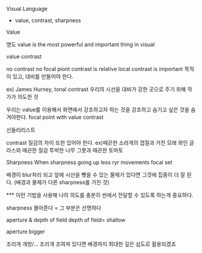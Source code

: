 Visual Language
- value, contrast, sharpness

Value

명도
value is the most powerful and important thing in visual

value contrast

no contrast no focal piont
contrast is relative
local contrast is important 
목적이 있고, 대비를 만들어야 한다.

ex) James Hurney, tonal contrast
우리의 시선을 대비가 강한 곳으로 주기 위해 작가가 의도한 것 

우리는 value를 이용해서 화면에서 강조하고자 하는 것을 강조하고 숨기고 싶은 것을 숨겨야한다.
focal point with value contrast

신들러리스트

contrast
질감의 차이 또한 있어야 한다.
ex)매끈한 소라게의 껍질과 거친 모래
와인 글라스와 매끈한 질감
투박한 나무 그릇과 매끈한 토마토

Sharpness
When sharpness going up
less ryr movements focal set

배경이 blur처리 되고 앞에 시선을 뺏을 수 있는 물체가 있다면 그것에 집중이 더 잘 된다. (배경과 물체가 다른 sharpness를 가진 것)

*** 이런 기법을 사용해 나의 의도를 충분히 씬에서 전달할 수 있도록 하는게 중요하다.

sharpness 몰아준다 = 그 부분은 선명하다

aperture & depth of field
depth of field= shallow

aperture bigger

조리개 개방/...
조리개 조여져 있다면 배경까지 최대한 깊은 심도로 촬용되겠죠
